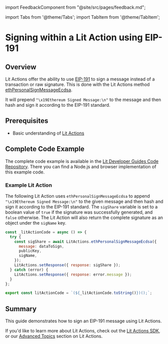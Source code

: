import FeedbackComponent from "@site/src/pages/feedback.md";

import Tabs from '@theme/Tabs';
import TabItem from '@theme/TabItem';

# Signing within a Lit Action using EIP-191

## Overview

Lit Actions offer the ability to use [EIP-191](https://eips.ethereum.org/EIPS/eip-191?ref=blog.spruceid.com) to sign a message instead of a transaction or raw signature. This is done with the Lit Actions method [ethPersonalSignMessageEcdsa](https://actions-docs.litprotocol.com/#ethpersonalsignmessageecdsa). 

It will prepend `"\x19Ethereum Signed Message:\n"` to the message and then hash and sign it according to the EIP-191 standard.

## Prerequisites

- Basic understanding of [Lit Actions](../serverless-signing/quick-start)

## Complete Code Example

The complete code example is available in the [Lit Developer Guides Code Repository](https://github.com/LIT-Protocol/developer-guides-code/tree/master/eip-191-signing). There you can find a Node.js and browser implementation of this example code.

### Example Lit Action

The following Lit Action uses `ethPersonalSignMessageEcdsa` to append `"\x19Ethereum Signed Message:\n"` to the given message and then hash and sign it according to the EIP-191 standard. The `sigShare` variable is set to a boolean value of `true` if the signature was successfully generated, and `false` otherwise. The Lit Action will also return the complete signature as an object under the `sigName` key.

```jsx
const _litActionCode = async () => {
  try {
    const sigShare = await LitActions.ethPersonalSignMessageEcdsa({
      message: dataToSign,
      publicKey,
      sigName,
    });
    LitActions.setResponse({ response: sigShare });
  } catch (error) {
    LitActions.setResponse({ response: error.message });
  }
};

export const litActionCode = `(${_litActionCode.toString()})();`;
```

## Summary
This guide demonstrates how to sign an EIP-191 message using Lit Actions.

If you'd like to learn more about Lit Actions, check out the [Lit Actions SDK](https://actions-docs.litprotocol.com/), or our [Advanced Topics](https://developer.litprotocol.com/category/advanced-topics-1) section on Lit Actions.

<FeedbackComponent/>
